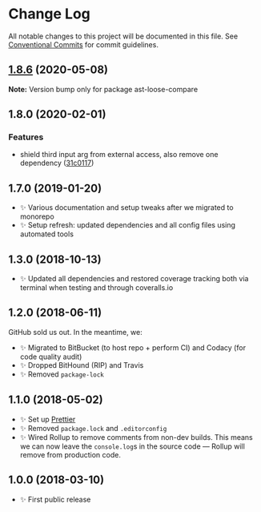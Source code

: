 # Change Log

All notable changes to this project will be documented in this file.
See [Conventional Commits](https://conventionalcommits.org) for commit guidelines.

## [1.8.6](https://gitlab.com/codsen/codsen/compare/ast-loose-compare@1.8.5...ast-loose-compare@1.8.6) (2020-05-08)

**Note:** Version bump only for package ast-loose-compare





## 1.8.0 (2020-02-01)

### Features

- shield third input arg from external access, also remove one dependency ([31c0117](https://gitlab.com/codsen/codsen/commit/31c0117c4c33d3493c5110f7b0c4b99fd24d65a3))

## 1.7.0 (2019-01-20)

- ✨ Various documentation and setup tweaks after we migrated to monorepo
- ✨ Setup refresh: updated dependencies and all config files using automated tools

## 1.3.0 (2018-10-13)

- ✨ Updated all dependencies and restored coverage tracking both via terminal when testing and through coveralls.io

## 1.2.0 (2018-06-11)

GitHub sold us out. In the meantime, we:

- ✨ Migrated to BitBucket (to host repo + perform CI) and Codacy (for code quality audit)
- ✨ Dropped BitHound (RIP) and Travis
- ✨ Removed `package-lock`

## 1.1.0 (2018-05-02)

- ✨ Set up [Prettier](https://prettier.io)
- ✨ Removed `package.lock` and `.editorconfig`
- ✨ Wired Rollup to remove comments from non-dev builds. This means we can now leave the `console.log`s in the source code — Rollup will remove from production code.

## 1.0.0 (2018-03-10)

- ✨ First public release
